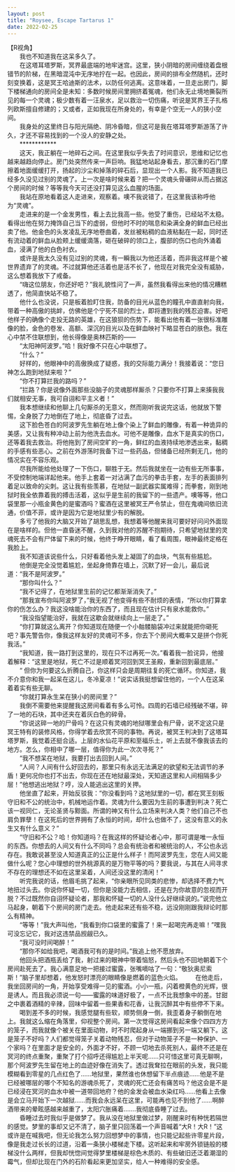 ```yaml
---
layout: post
title: "Roysee, Escape Tartarus 1"
date: 2022-02-25
---
```

【R视角】  
　　我也不知道我在这呆多久了。  
　　在这塔耳塔罗斯，冥界最底端的地牢迷宫。这里，狭小阴暗的房间缠绕着盘根错节的阶梯，在黑暗混沌中无序地拧在一起。也因此，房间的排布全然随机，还时刻变换着，这是冥王哈迪斯的法术，以防任何逃离。这意味着，一旦走出房门，脚下楼梯通向的房间全是未知：多数时候房间里拥挤着冤魂，他们永无止境地撕裂所见的每一个灵魂；极少数有着一汪泉水，足以救治一切伤痛，听说是冥界王子扎格列欧斯擅自修建的；又或者，正如我现在所身处的，有幸是个空无一人的狭小空间。  
　　我身处的这里终日与阳光隔绝、阴冷昏暗，但这可是我在塔耳塔罗斯游荡了许久，才还不容易找到的一个没人的安静之处。  
　　************  
　　这天，我正躺在一地碎石之间。在这里我似乎失去了时间意识，思维和记忆也越来越趋向停止。房门处突然传来一声巨响。我猛地站起身看去，那沉重的石门摩擦着地面缓缓打开，扬起的沙尘和掉落的碎石后，显现出一个人影。我不知道我已经多久没见过别的灵魂了。上一次是啥时候来着？把一个灵魂头骨碾碎从而占据这个房间的时候？等等我今天可还没打算见这么血腥的场面。  
　　我站在原地看着这人走进来，观察着。噢不我说错了，在这里我该称呼他为“灵魂”。  
　　走进来的是一个金发男性，看上去比我高一些。他受了重伤，已经站不太稳。看得出他在努力掩饰自己当下的虚弱，但他时不时的喘息和染满全身的鲜血已经出卖了他。他金色的头发凌乱无序地卷曲着，发丝被粘稠的血液粘黏在一起，同时还有流动着的鲜血从脸颊上缓缓滴落，砸在破碎的领口上，腹部的伤口也向外涌着血，浸满了他的白色衬衣。  
　　或许是我太久没有见过别的灵魂，有一瞬我以为他还活着，而非我这样是个被世界遗弃了的灵魂。不过就算他还活着也是活不长了，他现在对我完全没有威胁，这么想着我放下了戒备。  
　　“嗨这位朋友，你还好吧？”我礼貌性问了一声，虽然我看得出来他的情况糟糕透了，他简直快站不稳了。  
　　他什么也没说，只是板着脸盯住我，防备的目光从蓝色的瞳孔中直直射向我，带着一种高傲的挑衅，仿佛他是个宁死不屈的烈士，即将遭到我的残忍迫害。好吧他样子的确像个走投无路的英雄，在这狼狈的伤势下，能看出他有着一张很标准雕像的脸，金色的卷发、高额、深沉的目光以及在鲜血映衬下略显苍白的肤色。我在心中禁不住联想到，他长得像是奥林匹斯的——  
　　“太阳神阿波罗。”哈！我好像不只在心中联想了。  
　　“什么？”  
　　好样的，他眼神中的高傲换成了疑惑，我的交际能力满分！我接着说：“您日神怎么跑到地狱来啦？”  
　　“你不打算拦我的路吗？”  
　　“拦路？你是说像外面那些没脑子的灵魂那样厮杀？只要你不打算上来揍我我们就相安无事，我可自诩和平主义者！”  
　　我本想继续和他聊上几句厮杀的无意义，然而刚听我说完这话，他就放下警惕，全身脱了力地倒在了地上，彻底昏了过去。  
　　这下脸色苍白的阿波罗先生躺在地上像个染上了鲜血的雕像，有着一种诡异的美感，又让我有种冲动上前为他洗去血水。可他不是雕像，血水下是真实的伤口，还等着我去救治。将他拖到了房间空旷的一角，鲜红的血液持续地渗透出来，黏稠的手感有些恶心。之前在外游荡时我备下过一些药品，但储备已经所剩无几，他的情况实在不容乐观。  
　　尽我所能给他处理了一下伤口，聊胜于无。然后我就坐在一边有些无所事事，不受控制地端详起他来。他手上套着一对沾满了血污的拳击手套，左手的表面排列着足以致命的尖刺。这让我有些羡慕，在地狱一副武器实属难得；而拳套，刚到地狱时我全依靠着我的搏击活着，这似乎是生前的我留下的一些遗产。噢等等，他口袋里那一小瓶金黄色的是蜜酒吗？蜜酒在这里被冥王严令禁止，但在鬼魂间依旧流通，价值不菲，或许是因为它是地狱里少有的解脱。  
　　多亏了他我的大脑又开始了胡思乱想，我想着等他醒来我可要好好问问外面现在是啥样的。但他一直昏迷不醒，久到我对他的苏醒不抱期待，只希望地狱里的灵魂死去不会有尸体留下来的时候，他终于睁开眼睛，看了看周围，眼神最终定格在我脸上。  
　　我不知道该说些什么，只好看着他头发上凝固了的血块，气氛有些尴尬。  
　　他倒是完全没觉着尴尬，坐起身倚靠在墙上，沉默了好一会儿，最后说道：“我不是阿波罗。”  
　　“那你叫什么？”  
　　“我不记得了，在地狱里生前的记忆都渐渐消失了。”  
　　“那我宣布你叫阿波罗了，”我无视了他变得有些不耐烦的表情，“所以你打算拿你的伤怎么办？我这没啥能治你的东西了，而且现在估计只有泉水能救你。”  
　　“我没指望能治好，我就在这歇会就继续向上一层走了。”  
　　“你打算就这么离开？你知道现在随便一个小骷髅脑袋冲过来就能把你砸死吧？事先警告你，像我这样友好的灵魂可不多，你去下个房间大概率又是拼个你死我活。”  
　　“我知道，我一路打到这里的，现在只不过再死一次。”看着我一脸诧异，他接着解释：“这里是地狱，死亡不过是顺着冥河回到冥王圣殿，重新回到最底层。”  
　　“ 但你为何要这么折腾自己，你这样只会是周期往复的死亡循环。你知道，我不介意你和我一起呆在这儿，冬冷夏凉！”说实话我挺想留住他的，一个人在这呆着着实有些无聊。  
　　“你就打算永生呆在狭小的房间里？”  
　　我倒不需要他来提醒我这房间看着有多么可怜。四周的石墙已经残破不堪，碎了一地的石块，其中还夹在着灰白色的碎骨。  
　　“你说这碎一地的尸骨吗？在这只有灵魂的地狱哪里会有尸骨，说不定这只是冥王特有的装修风格，你得学着去欣赏不同的事物。再说，被冥王判决到了这塔耳塔罗斯，我觉着还挺合适。上层的水仙花平原和至福乐土，听上去就不像我该去的地方。怎么，你相中了哪一层，值得你为此一次次寻死？”  
　　“我不想呆在地狱，我要打出去回到人间。”  
　　“人间？人间有什么好回去的，那里只有永远无法满足的欲望和无法调节的矛盾！更何况你也打不出去，你现在还在地狱最深处，天知道这里和人间相隔多少层！”他想逃出地狱？哼，没人能逃出这里的关押。  
　　他坐直了起来，开始反驳我：”你没看到吗？这地狱里的一切，都在冥王刻板守旧和不公的统治中，机械地运作着。灵魂为什么要因为生前的事遭到判决？死亡该一视同仁，无论圣贤与黥面。所谓的神又有什么立场来判决人类？他们自己不也肩负罪孽！在这死后的世界拥有了永恒的时间，却什么也做不了，这没有意义的永生又有什么意义？”  
　　“守旧和不公？哈！你知道吗？在我这样的怀疑论者心中，那可谓是唯一永恒的东西。你想去的人间又有什么不同吗？总会有统治者和被统治的人，不公也永远存在。我敢说甚至没人知道真正的公正是什么样子！而阿波罗先生，您在人间又能做什么呢？您心中理想的世外桃源真的是万物平等的吗？要我说，与其在人间寻求不存在的理想还不如在这里呆着，人间还没这里的清闲！”  
　　听完我说的话，他眉毛挑了起来，“你亲眼所见同类的悲惨，却选择不费力气地扭过头去。你说你怀疑一切，但你是没能力去相信，还是在为你故意的忽视而开脱？不过既然你自诩怀疑论者，那我和怀疑一切的人没什么好继续说的。”说完他立马起身，朝着下个房间的房门走去。他走起来还有些不稳，远没刚刚跟我辩论时那么有精神。  
　　“等等！”我大声叫他，“我看到你口袋里的蜜露了！来一起喝完再走嘛！”嘿我可没忘记它，我对这违禁品觊觎已久。  
　　“我可没时间喝醉！”  
　　“那你不如给我吧，喝酒我可有的是时间。”我追上他不愿放弃。  
　　他回头把酒瓶丢给了我，射过来的眼神中带着恼怒，然后头也不回地朝着下个房间赴死去了。我心满意足地一把接过蜜露，张嘴嘀咕了一句：“敬狄奥尼索斯！”脑子里却想着，他发怒时漂亮的眼睛像是燃着的蓝色火焰。
　　在他走后，我坐回房间的一角，开始享受难得一见的蜜酒。小小一瓶，闪着橙黄色的光辉，很是诱人。而且我必须说一句——蜜露的味道好极了，一点不比我想象中的差。甘甜之中裹着酒精的辛辣，回味中留着一些果香和花香，让我沉醉其中有些停不下来。  
　　喝到差不多的时候，我感觉腿有些软，顺势侧身一倒，我歪着身子躺倒在地上。我就这么缩在角落里，仰视整个房间。第一次觉得这房间看起来像个四四方方的笼子，而我就像个被关在里面动物，时不时爬起身从一端挪到另一端又躺下。这是笼子不好吗？人们都觉得笼子关着动物残忍，但对于动物笼子不是一种保护、一个家吗？在里面才是安全的，外面才不好，不顾一切地去杀死别人，最终不还是在冥河的终点重聚，重聚了打个招呼还得尴尬上半天呢……只可惜这里可真无聊啊，那个阿波罗先生留在地上的血迹好像在消失了。透过我耷拉在眼前的头发，我只能模糊看到零星的几点红色了……地狱里，果然谁也休想留下半点痕迹……他是不是已经被哪层的哪个不知名的游魂杀死了，灵魂的死亡还会有痛苦吗？他这会是不是已经浸在冥河的血水中被一道带回地府？他的金发会被血水染红吗……他看上去像是会立马开始下一次越狱……而我会永远呆在这里，可能再也见不到他了……啊醉酒带来的晕眩感越来越重了，太阳穴胀痛着…….我彻底昏睡了过去。  
　　昏睡过去时我似乎是做梦了。我从没在地狱里做过梦，刚醒来时有种恍若隔世的感觉。梦里的事却又记不清了，脑子里只回荡着一个声音喊着“大R！大R！”这或许是在喊我吧，但无论我怎么努力回想梦中的事情，也只能记起些许零星片段，像是我走过长长的过道，沿着一条狭小楼梯走下楼。这听起来和牢房外锁链般的楼梯没什么两样，但我却恍惚间觉得梦里楼梯是棕色木质的、有些破旧还泛着潮湿的霉气，但却比现在门外的石阶看起来更加坚实，给人一种难得的安全感。  
